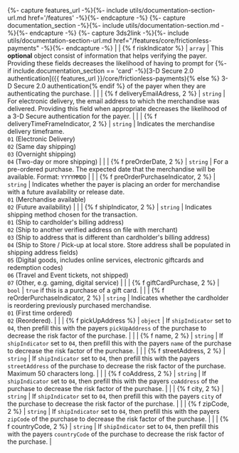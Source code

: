 {%- capture features_url -%}{%- include utils/documentation-section-url.md href='/features' -%}{%- endcapture -%}
{%- capture documentation_section -%}{%- include utils/documentation-section.md -%}{%- endcapture -%}
{%- capture 3ds2link -%}{%- include utils/documentation-section-url.md href="/features/core/frictionless-payments" -%}{%- endcapture -%}
|          | {% f riskIndicator %}               | `array`      | This **optional** object consist of information that helps verifying the payer. Providing these fields decreases the likelihood of having to prompt for {%- if include.documentation_section == 'card' -%}[3-D Secure 2.0 authentication]({{ features_url }}/core/frictionless-payments){% else %} 3-D Secure 2.0 authentication{% endif %} of the payer when they are authenticating the purchase.                                                                                                                                                                                                       |
|          | {% f deliveryEmailAdress, 2 %}        | `string`     | For electronic delivery, the email address to which the merchandise was delivered. Providing this field when appropriate decreases the likelihood of a 3-D Secure authentication for the payer.                                                                                                                                                                                                                                                                                                                                                                  |
|          | {% f deliveryTimeFrameIndicator, 2 %} | `string`     | Indicates the merchandise delivery timeframe. <br>`01` (Electronic Delivery) <br>`02` (Same day shipping) <br>`03` (Overnight shipping) <br>`04` (Two-day or more shipping)                                                                                                                                                                                                                                                                                                                                                                                      |
|          | {% f preOrderDate, 2 %}               | `string`     | For a pre-ordered purchase. The expected date that the merchandise will be available. Format: `YYYYMMDD`                                                                                                                                                                                                                                                                                                                                                                                                                                                         |
|          | {% f preOrderPurchaseIndicator, 2 %}  | `string`     | Indicates whether the payer is placing an order for merchandise with a future availability or release date. <br>`01` (Merchandise available) <br>`02` (Future availability)                                                                                                                                                                                                                                                                                                                                                                                      |
|          | {% f shipIndicator, 2 %}              | `string`     | Indicates shipping method chosen for the transaction. <br>`01` (Ship to cardholder's billing address) <br>`02` (Ship to another verified address on file with merchant)<br>`03` (Ship to address that is different than cardholder's billing address)<br>`04` (Ship to Store / Pick-up at local store. Store address shall be populated in shipping address fields)<br>`05` (Digital goods, includes online services, electronic giftcards and redemption codes) <br>`06` (Travel and Event tickets, not shipped) <br>`07` (Other, e.g. gaming, digital service) |
|          | {% f giftCardPurchase, 2 %}           | `bool`       | `true` if this is a purchase of a gift card.                                                                                                                                                                                                                                                                                                                                                                                                                                                                                                                     |
|          | {% f reOrderPurchaseIndicator, 2 %}   | `string`     | Indicates whether the cardholder is reordering previously purchased merchandise. <br>`01` (First time ordered) <br>`02` (Reordered).                                                                                                                                                                                                                                                                                                                                                                                                                             |
|          | {% f pickUpAddress %}               | `object`     | If `shipIndicator` set to `04`, then prefill this with the payers `pickUpAddress` of the purchase to decrease the risk factor of the purchase.                                                                                                                                                                                                                                                                                                                                                                                                                   |
|          | {% f name, 2 %}                       | `string`     | If `shipIndicator` set to `04`, then prefill this with the payers `name` of the purchase to decrease the risk factor of the purchase.                                                                                                                                                                                                                                                                                                                                                                                                                            |
|          | {% f streetAddress, 2 %}              | `string`     | If `shipIndicator` set to `04`, then prefill this with the payers `streetAddress` of the purchase to decrease the risk factor of the purchase. Maximum 50 characters long.                                                                                                                                                                                                                                                                                                                                                                                       |
|          | {% f coAddress, 2 %}                  | `string`     | If `shipIndicator` set to `04`, then prefill this with the payers `coAddress` of the purchase to decrease the risk factor of the purchase.                                                                                                                                                                                                                                                                                                                                                                                                                       |
|          | {% f city, 2 %}                       | `string`     | If `shipIndicator` set to `04`, then prefill this with the payers `city` of the purchase to decrease the risk factor of the purchase.                                                                                                                                                                                                                                                                                                                                                                                                                            |
|          | {% f zipCode, 2 %}                    | `string`     | If `shipIndicator` set to `04`, then prefill this with the payers `zipCode` of the purchase to decrease the risk factor of the purchase.                                                                                                                                                                                                                                                                                                                                                                                                                         |
|          | {% f countryCode, 2 %}                | `string`     | If `shipIndicator` set to `04`, then prefill this with the payers `countryCode` of the purchase to decrease the risk factor of the purchase.                                                                                                                                                                                                                                                                                                                                                                                                                     |
